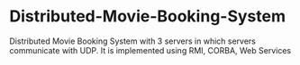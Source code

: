 # Distributed-Movie-Booking-System

Distributed Movie Booking System with 3 servers in which servers communicate with UDP. It is implemented using RMI, CORBA, Web Services
